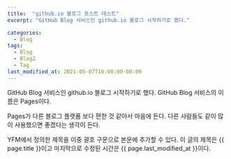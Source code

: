 ```yaml
---
title:  "github.io 블로그 포스트 테스트"
excerpt: "GitHub Blog 서비스인 github.io 블로그 시작하기로 했다."

categories:
  - Blog
tags:
  - Blog
  - Blog2
  - Tag
last_modified_at: 2021-05-07T18:00:00-00:00
---
```


GitHub Blog 서비스인 github.io 블로그 시작하기로 했다.
GitHub Blog 서비스의 이름은 Pages이다.

Pages가 다른 블로그 플랫폼 보다 편한 것 같아서 마음에 든다.
다른 사람들도 같이 많이 사용했으면 좋겠다는 생각이 든다.

YFM에서 정의한 제목을 이중 괄호 구문으로 본문에 추가할 수 있다.
이 글의 제목은 {{ page.title }}이고
마지막으로 수정된 시간은 {{ page.last_modified_at }}이다.

